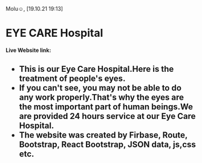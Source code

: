 Molu☺, [19.10.21 19:13]
<h1>EYE CARE Hospital</h1>

<h4>Live Website link:</h4>

<h2>
<ul>
<li>This is our Eye Care Hospital.Here is the treatment of people's eyes.</li>
<li>If you can't see, you may not be able to do any work properly.That's why the eyes are the most important part of human beings.We are provided 24 hours service at our Eye Care Hospital.</li>
<li>The website was created by Firbase, Route, Bootstrap, React Bootstrap, JSON data, js,css etc.</li>

</ul>

</h2>